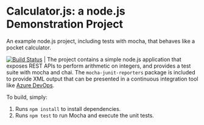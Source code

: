 Calculator.js: a node.js Demonstration Project
==============================================
An example node.js project, including tests with mocha, that behaves like
a pocket calculator.

[![Build Status](https://dev.azure.com/Ioan-CosminNistor/Ioan-CosminNistor/_apis/build/status/cosminnst.calculator?branchName=master)](https://dev.azure.com/Ioan-CosminNistor/Ioan-CosminNistor/_build/latest?definitionId=3&branchName=master)
|
The project contains a simple node.js application that exposes REST APIs
to perform arithmetic on integers, and provides a test suite with mocha
and chai.  The `mocha-junit-reporters` package is included to provide XML
output that can be presented in a continuous integration tool like
[Azure DevOps](https://azure.com/devops).

To build, simply:

1. Runs `npm install` to install dependencies.
2. Runs `npm test` to run Mocha and execute the unit tests.

